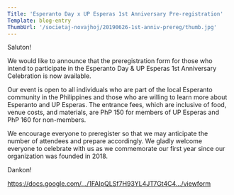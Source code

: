```yaml
---
Title: 'Esperanto Day x UP Esperas 1st Anniversary Pre-registration'
Template: blog-entry
ThumbUrl: '/societaj-novajhoj/20190626-1st-anniv-prereg/thumb.jpg'
---
```


Saluton!

We would like to announce that the preregistration form for those who intend to participate in the Esperanto Day & UP Esperas 1st Anniversary Celebration is now available.

Our event is open to all individuals who are part of the local Esperanto community in the Philippines and those who are willing to learn more about Esperanto and UP Esperas. The entrance fees, which are inclusive of food, venue costs, and materials, are PhP 150 for members of UP Esperas and PhP 160 for non-members.

We encourage everyone to preregister so that we may anticipate the number of attendees and prepare accordingly. We gladly welcome everyone to celebrate with us as we commemorate our first year since our organization was founded in 2018.

Dankon!

https://docs.google.com/…/1FAIpQLSf7H93YL4JT7Gt4C4…/viewform